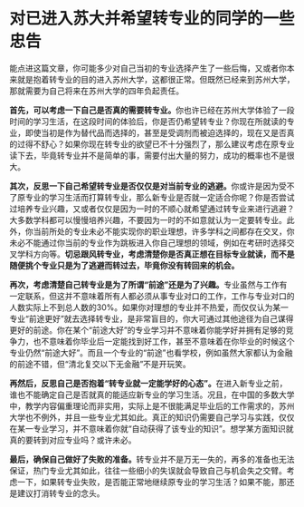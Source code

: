 # 对已进入苏大并希望转专业的同学的一些忠告

能点进这篇文章，你可能多少对自己当初的专业选择产生了一些后悔，又或者你本来就是抱着转专业的目的进入苏州大学，这都很正常。但既然已经来到苏州大学，那就需要为自己将来在苏州大学的四年负起责任。

<b>首先，可以考虑一下自己是否真的需要转专业。</b>你也许已经在苏州大学体验了一段时间的学习生活，在这段时间的体验后，你是否仍希望转专业？你现在所就读的专业，即使当初是作为替代品而选择的，甚至是受调剂而被迫选择的，现在又是否真的过得不舒心？如果你现在转专业的欲望已不十分强烈了，那么建议考虑在原专业读下去，毕竟转专业并不是简单的事，需要付出大量的努力，成功的概率也不是很大。

<b>其次，反思一下自己希望转专业是否仅仅是对当前专业的逃避。</b>你或许是因为受不了原专业的学习生活而打算转专业，那么新专业是否就一定适合你呢？你是否尝试过培养专业兴趣，又或者仅仅是因为一时的不顺心就希望通过转专业来进行逃避？大多数学科都可以慢慢培养兴趣，不要因为一时的不如意就认为一定要转专业。此外，你当前所处的专业未必不能实现你的职业理想，许多学科之间都存在交叉，你未必不能通过你当前的专业作为跳板进入你自己理想的领域，例如在考研时选择交叉学科方向等。**切忌跟风转专业，考虑清楚你是否真正想在目标专业就读，而不是随便挑个专业只是为了逃避而转过去，毕竟你没有转回来的机会。**

<b>再次，考虑清楚自己转专业是为了所谓“前途”还是为了兴趣。</b>专业虽然与工作有一定联系，但这并不意味着所有人都必须从事专业对口的工作，工作与专业对口的人数实际上不到总人数的30%。如果你对理想的专业并不热爱，而仅仅认为某一专业“前途更好”就去选择转专业，是非常盲目的，你大可通过其他途径为自己谋得更好的前途。你在某个“前途大好”的专业学习并不意味着你能学好并拥有足够的竞争力，也不意味着你毕业后一定能找到好工作，甚至不意味着在你毕业的时候这个专业仍然“前途大好”。而且一个专业的“前途”也看学校，例如虽然大家都认为金融的前途不错，但“清北复交以下无金融”不是开玩笑。

<b>再然后，反思自己是否抱着“转专业就一定能学好的心态”。</b>在进入新专业之前，谁也不能确定自己是否就真的能适应新专业的学习生活。况且，在中国的多数大学中，教学内容偏重理论而非实用，实际上是不很能满足毕业后的工作需求的，苏州大学也不例外，并且一些专业尤其如此。真正的知识仍需要自己学习与实践，仅仅在某一专业学习，并不意味着你就“自动获得了该专业的知识”。想学某方面知识就真的要转到对应专业吗？或许未必。

<b>最后，确保自己做好了失败的准备。</b>转专业并不是万无一失的，再多的准备也无法保证，热门专业尤其如此，往往一些细小的失误就会导致自己与机会失之交臂。考虑一下，如果转专业失败，是否能正常地继续原专业的学习生活？如果不能，那还是建议打消转专业的念头。